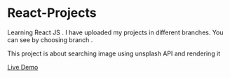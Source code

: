 # React-Projects
Learning React JS . I have uploaded my projects in different branches. You can see by choosing branch .

This project is about searching image using unsplash API and rendering it 

 [Live Demo](https://image-search-ui.netlify.app/)

